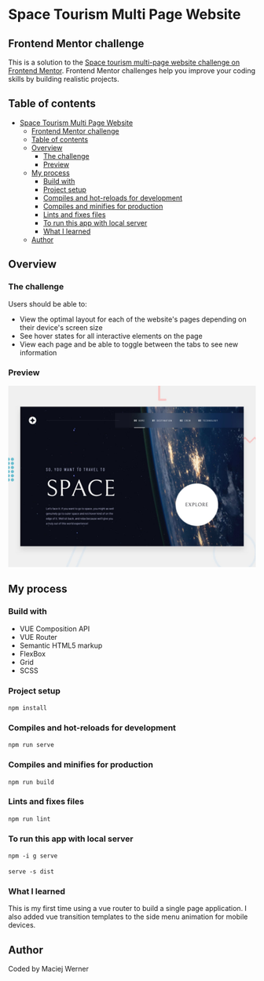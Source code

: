 # Space Tourism Multi Page Website

## Frontend Mentor challenge

This is a solution to the [Space tourism multi-page website challenge on Frontend Mentor](https://www.frontendmentor.io/challenges/space-tourism-multipage-website-gRWj1URZ3). Frontend Mentor challenges help you improve your coding skills by building realistic projects.

## Table of contents

- [Space Tourism Multi Page Website](#space-tourism-multi-page-website)
  - [Frontend Mentor challenge](#frontend-mentor-challenge)
  - [Table of contents](#table-of-contents)
  - [Overview](#overview)
    - [The challenge](#the-challenge)
    - [Preview](#preview)
  - [My process](#my-process)
    - [Build with](#build-with)
    - [Project setup](#project-setup)
    - [Compiles and hot-reloads for development](#compiles-and-hot-reloads-for-development)
    - [Compiles and minifies for production](#compiles-and-minifies-for-production)
    - [Lints and fixes files](#lints-and-fixes-files)
    - [To run this app with local server](#to-run-this-app-with-local-server)
    - [What I learned](#what-i-learned)
  - [Author](#author)

## Overview

### The challenge

Users should be able to:
- View the optimal layout for each of the website's pages depending on their device's screen size
- See hover states for all interactive elements on the page
- View each page and be able to toggle between the tabs to see new information

### Preview

![Design preview for the Space Tourism Multi Page Website Frontend Mentor challenge](./design/preview.jpg)

## My process

### Build with

- VUE Composition API
- VUE Router
- Semantic HTML5 markup
- FlexBox
- Grid
- SCSS

### Project setup
```
npm install
```
### Compiles and hot-reloads for development
```
npm run serve
```
### Compiles and minifies for production
```
npm run build
```
### Lints and fixes files
```
npm run lint
```
### To run this app with local server
```
npm -i g serve

serve -s dist 
``` 

### What I learned

This is my first time using a vue router to build a single page application.
I also added vue transition templates to the side menu animation for mobile devices.

## Author
Coded by Maciej Werner